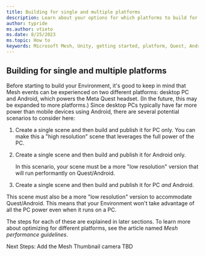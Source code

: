 ```yaml
---
title: Building for single and multiple platforms
description: Learn about your options for which platforms to build for.
author: typride
ms.author: vtieto
ms.date: 8/25/2023
ms.topic: How to
keywords: Microsoft Mesh, Unity, getting started, platform, Quest, Android, new project
---
```


## Building for single and multiple platforms

Before starting to build your Environment, it's good to keep in mind
that Mesh events can be experienced on two different platforms: desktop
PC and Android, which powers the Meta Quest headset. (In the future,
this may be expanded to more platforms.) Since desktop PCs typically
have far more power than mobile devices using Android, there are several
potential scenarios to consider here:

1. Create a single scene and then build and publish it for PC only.
    You can make this a "high resolution" scene that leverages the full power of the PC.

2. Create a single scene and then build and publish it for Android only.

    In this scenario, your scene must be a more "low resolution" version that will run performantly on Quest/Android.

3. Create a single scene and then build and publish it for PC *and* Android.

This scene must also be a more "low resolution" version to accommodate
Quest/Android. This means that your Environment won't take advantage
of all the PC power even when it runs on a PC.

The steps for each of these are explained in later sections. To learn
more about optimizing for different platforms, see the article named
*Mesh performance guidelines*.

Next Steps:
Add the Mesh Thumbnail camera TBD